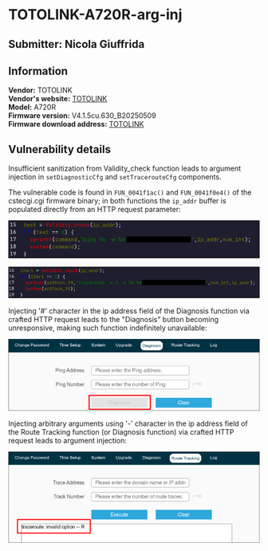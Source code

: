 # TOTOLINK-A720R-arg-inj

## Submitter: Nicola Giuffrida

## Information



**Vendor:** TOTOLINK </br>
**Vendor's website:** [TOTOLINK](https://www.totolink.net/) </br>
**Model:** A720R </br>
**Firmware version:** V4.1.5cu.630_B20250509 </br>
**Firmware download address:** [TOTOLINK](https://www.totolink.net/home/menu/detail/menu_listtpl/download/id/203/ids/36.html)


## Vulnerability details

Insufficient sanitization from Validity_check function leads to argument injection in `setDiagnosticCfg` and `setTracerouteCfg` components.

The vulnerable code is found in `FUN_0041f1ac()` and `FUN_0041f0e4()` of the cstecgi.cgi firmware binary; in both functions the `ip_addr` buffer is populated directly from an HTTP request parameter:

![](imgs/1.png)

![](imgs/2.png)

Injecting '#' character in the ip address field of the Diagnosis function via crafted HTTP request leads to the "Diagnosis" button becoming unresponsive, making such function indefinitely unavailable:

![](imgs/3.png)

Injecting arbitrary arguments using '-' character in the ip address field of the Route Tracking function (or Diagnosis function) via crafted HTTP request leads to argument injection:

![](imgs/4.png)





